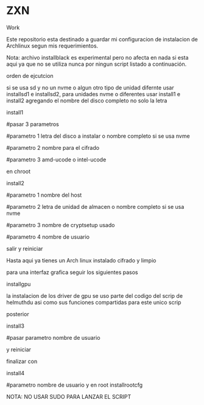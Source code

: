 # ZXN
Work

Este repositorio esta destinado a guardar mi configuracion de instalacion de Archlinux segun mis requerimientos.

Nota: archivo installblack es experimental pero no afecta en nada si esta aqui ya que no se utiliza nunca por ningun script listado a continuación.

orden de ejcutcion

si se usa sd y no un nvme o algun otro tipo de unidad difernte usar installsd1 e installsd2, para unidades nvme o diferentes usar install1 e install2 agregando el nombre del disco completo no solo la letra

install1

#pasar 3 parametros

#parametro 1 letra del disco a instalar o nombre completo si se usa nvme

#parametro 2 nombre para el cifrado

#parametro 3 amd-ucode o intel-ucode

en chroot

install2

#parametro 1 nombre del host

#parametro 2 letra de unidad de almacen o nombre completo si se usa nvme

#parametro 3 nombre de cryptsetup usado

#parametro 4 nombre de usuario

salir y reiniciar

Hasta aqui ya tienes un Arch linux instalado cifrado y limpio

para una interfaz grafica seguir los siguientes pasos

installgpu

la instalacion de los driver de gpu se uso parte del codigo del scrip de helmuthdu asi como sus funciones compartidas para este unico scrip

posterior 

install3

#pasar parametro nombre de usuario


y reiniciar

finalizar con

install4

#parametro nombre de usuario
y en root 
installrootcfg

NOTA: NO USAR SUDO PARA LANZAR EL SCRIPT
